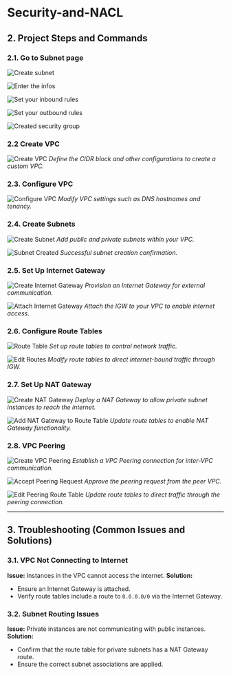 # Security-and-NACL


## 2. Project Steps and Commands

### 2.1. Go to Subnet page
![Create subnet](https://github.com/user-attachments/assets/c72dc682-7dea-4940-9042-758f9c2eca96)

![Enter the infos](https://github.com/user-attachments/assets/9590de1d-f4aa-495b-a01f-72a72329f5d9)

![Set your inbound rules](https://github.com/user-attachments/assets/83c944ea-074d-4479-a317-bb9556125c96)

![Set your outbound rules](https://github.com/user-attachments/assets/cb225703-b8fe-41fd-8b30-8bf3f7c3932b)

![Created security group](https://github.com/user-attachments/assets/c2f75d23-4b55-48e1-8eef-a5f6c4a89f14)












### 2.2 Create VPC
![Create VPC](https://github.com/user-attachments/assets/d3a9ae6b-e881-4362-bbbb-af9d7803ce1d)
*Define the CIDR block and other configurations to create a custom VPC.*

### 2.3. Configure VPC
![Configure VPC](https://github.com/user-attachments/assets/bda10683-6e7f-49fa-a1d6-b667cc2b9aaa)
*Modify VPC settings such as DNS hostnames and tenancy.*

### 2.4. Create Subnets
![Create Subnet](https://github.com/user-attachments/assets/01c4215d-38f2-491d-b64c-31a6f4680ed2)
*Add public and private subnets within your VPC.*

![Subnet Created](https://github.com/user-attachments/assets/10a4477b-e7c1-4e2f-acae-4e4465f587f4)
*Successful subnet creation confirmation.*

### 2.5. Set Up Internet Gateway
![Create Internet Gateway](https://github.com/user-attachments/assets/1d7edf2b-7fd7-4a0b-827c-02baef3274dc)
*Provision an Internet Gateway for external communication.*

![Attach Internet Gateway](https://github.com/user-attachments/assets/b9b9d9c3-dc26-4436-b188-0d2ad8d586a6)
*Attach the IGW to your VPC to enable internet access.*

### 2.6. Configure Route Tables
![Route Table](https://github.com/user-attachments/assets/f60c8df0-3afd-4b81-8ece-a5dc76baa4a0)
*Set up route tables to control network traffic.*

![Edit Routes](https://github.com/user-attachments/assets/2d81aa2f-82b7-4f60-a734-c72f8f6cfbb1)
*Modify route tables to direct internet-bound traffic through IGW.*

### 2.7. Set Up NAT Gateway
![Create NAT Gateway](https://github.com/user-attachments/assets/cd3be463-0464-443d-8edf-1b8bc82918b8)
*Deploy a NAT Gateway to allow private subnet instances to reach the internet.*

![Add NAT Gateway to Route Table](https://github.com/user-attachments/assets/49af1a84-55d5-4229-ab44-1ae1dadb4030)
*Update route tables to enable NAT Gateway functionality.*

### 2.8. VPC Peering
![Create VPC Peering](https://github.com/user-attachments/assets/a5146609-256e-4f1b-af4d-bcf5544b9a76)
*Establish a VPC Peering connection for inter-VPC communication.*

![Accept Peering Request](https://github.com/user-attachments/assets/fde028d0-f948-4a2a-b7a0-b1658310afe9)
*Approve the peering request from the peer VPC.*

![Edit Peering Route Table](https://github.com/user-attachments/assets/7b2b5e93-75c4-43aa-9a2a-0df4b809f256)
*Update route tables to direct traffic through the peering connection.*

---

## 3. Troubleshooting (Common Issues and Solutions)

### 3.1. VPC Not Connecting to Internet
**Issue:** Instances in the VPC cannot access the internet.
**Solution:**
- Ensure an Internet Gateway is attached.
- Verify route tables include a route to `0.0.0.0/0` via the Internet Gateway.

### 3.2. Subnet Routing Issues
**Issue:** Private instances are not communicating with public instances.
**Solution:**
- Confirm that the route table for private subnets has a NAT Gateway route.
- Ensure the correct subnet associations are applied.

